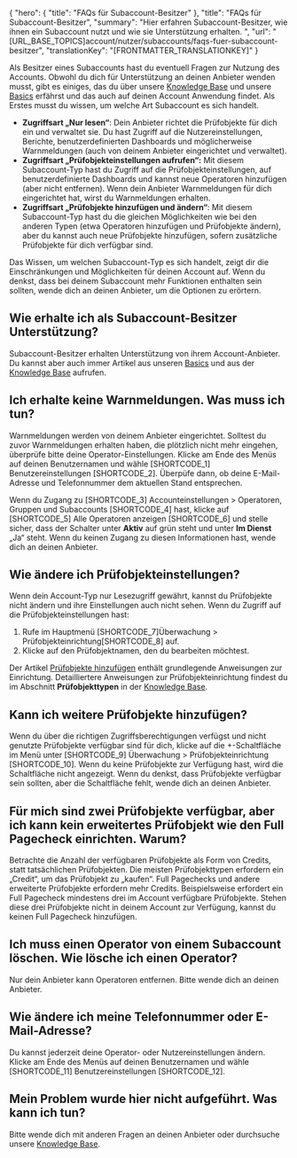 {
  "hero": {
    "title": "FAQs für Subaccount-Besitzer"
  },
  "title": "FAQs für Subaccount-Besitzer",
  "summary": "Hier erfahren Subaccount-Besitzer, wie ihnen ein Subaccount nutzt und wie sie Unterstützung erhalten. ",
  "url": "[URL_BASE_TOPICS]account/nutzer/subaccounts/faqs-fuer-subaccount-besitzer",
  "translationKey": "[FRONTMATTER_TRANSLATIONKEY]"
}

Als Besitzer eines Subaccounts hast du eventuell Fragen zur Nutzung des Accounts. Obwohl du dich für Unterstützung an deinen Anbieter wenden musst, gibt es einiges, das du über unsere [Knowledge Base]([LINK_URL_1]) und unsere [Basics]([LINK_URL_2]) erfährst und das auch auf deinen Account Anwendung findet. Als Erstes musst du wissen, um welche Art Subaccount es sich handelt.

-   **Zugriffsart „Nur lesen“**: Dein Anbieter richtet die Prüfobjekte für dich ein und verwaltet sie. Du hast Zugriff auf die Nutzereinstellungen, Berichte, benutzerdefinierten Dashboards und möglicherweise Warnmeldungen (auch von deinem Anbieter eingerichtet und verwaltet).
-   **Zugriffsart „Prüfobjekteinstellungen aufrufen“:** Mit diesem Subaccount-Typ hast du Zugriff auf die Prüfobjekteinstellungen, auf benutzerdefinierte Dashboards und kannst neue Operatoren hinzufügen (aber nicht entfernen). Wenn dein Anbieter Warnmeldungen für dich eingerichtet hat, wirst du Warnmeldungen erhalten.
-   **Zugriffsart „Prüfobjekte hinzufügen und ändern“**: Mit diesem Subaccount-Typ hast du die gleichen Möglichkeiten wie bei den anderen Typen (etwa Operatoren hinzufügen und Prüfobjekte ändern), aber du kannst auch neue Prüfobjekte hinzufügen, sofern zusätzliche Prüfobjekte für dich verfügbar sind.

Das Wissen, um welchen Subaccount-Typ es sich handelt, zeigt dir die Einschränkungen und Möglichkeiten für deinen Account auf. Wenn du denkst, dass bei deinem Subaccount mehr Funktionen enthalten sein sollten, wende dich an deinen Anbieter, um die Optionen zu erörtern.


## Wie erhalte ich als Subaccount-Besitzer Unterstützung?

Subaccount-Besitzer erhalten Unterstützung von ihrem Account-Anbieter. Du kannst aber auch immer Artikel aus unseren [Basics]([LINK_URL_3]) und aus der [Knowledge Base]([LINK_URL_4]) aufrufen.

## Ich erhalte keine Warnmeldungen. Was muss ich tun?

Warnmeldungen werden von deinem Anbieter eingerichtet. Solltest du zuvor Warnmeldungen erhalten haben, die plötzlich nicht mehr eingehen, überprüfe bitte deine Operator-Einstellungen. Klicke am Ende des Menüs auf deinen Benutzernamen und wähle [SHORTCODE_1] Benutzereinstellungen [SHORTCODE_2]. Überpüfe dann, ob deine E-Mail-Adresse und Telefonnummer dem aktuellen Stand entsprechen.

Wenn du Zugang zu [SHORTCODE_3] Accounteinstellungen > Operatoren, Gruppen und Subaccounts [SHORTCODE_4] hast, klicke auf [SHORTCODE_5] Alle Operatoren anzeigen [SHORTCODE_6] und stelle sicher, dass der Schalter unter **Aktiv** auf grün steht und unter **Im Dienst** „Ja“ steht. Wenn du keinen Zugang zu diesen Informationen hast, wende dich an deinen Anbieter.

## Wie ändere ich Prüfobjekteinstellungen?

Wenn dein Account-Typ nur Lesezugriff gewährt, kannst du Prüfobjekte nicht ändern und ihre Einstellungen auch nicht sehen. Wenn du Zugriff auf die Prüfobjekteinstellungen hast:

1.  Rufe im Hauptmenü [SHORTCODE_7]Überwachung > Prüfobjekteinrichtung[SHORTCODE_8] auf.
2.  Klicke auf den Prüfobjektnamen, den du bearbeiten möchtest.

Der Artikel [Prüfobjekte hinzufügen]([LINK_URL_5]) enthält grundlegende Anweisungen zur Einrichtung. Detailliertere Anweisungen zur Prüfobjekteinrichtung findest du im Abschnitt **Prüfobjekttypen** in der [Knowledge Base]([LINK_URL_6]).

## Kann ich weitere Prüfobjekte hinzufügen?

Wenn du über die richtigen Zugriffsberechtigungen verfügst und nicht genutzte Prüfobjekte verfügbar sind für dich, klicke auf die +-Schaltfläche im Menü unter [SHORTCODE_9] Überwachung > Prüfobjekteinrichtung [SHORTCODE_10]. Wenn du keine Prüfobjekte zur Verfügung hast, wird die Schaltfläche nicht angezeigt. Wenn du denkst, dass Prüfobjekte verfügbar sein sollten, aber die Schaltfläche fehlt, wende dich an deinen Anbieter.

## Für mich sind zwei Prüfobjekte verfügbar, aber ich kann kein erweitertes Prüfobjekt wie den Full Pagecheck einrichten. Warum?

Betrachte die Anzahl der verfügbaren Prüfobjekte als Form von Credits, statt tatsächlichen Prüfobjekten. Die meisten Prüfobjekttypen erfordern ein „Credit“, um das Prüfobjekt zu „kaufen“. Full Pagechecks und andere erweiterte Prüfobjekte erfordern mehr Credits. Beispielsweise erfordert ein Full Pagecheck mindestens drei im Account verfügbare Prüfobjekte. Stehen diese drei Prüfobjekte nicht in deinem Account zur Verfügung, kannst du keinen Full Pagecheck hinzufügen.

## Ich muss einen Operator von einem Subaccount löschen. Wie lösche ich einen Operator?

Nur dein Anbieter kann Operatoren entfernen. Bitte wende dich an deinen Anbieter.

## Wie ändere ich meine Telefonnummer oder E-Mail-Adresse?

Du kannst jederzeit deine Operator- oder Nutzereinstellungen ändern. Klicke am Ende des Menüs auf deinen Benutzernamen und wähle [SHORTCODE_11] Benutzereinstellungen [SHORTCODE_12].

## Mein Problem wurde hier nicht aufgeführt. Was kann ich tun?

Bitte wende dich mit anderen Fragen an deinen Anbieter oder durchsuche unsere [Knowledge Base]([LINK_URL_7]).
